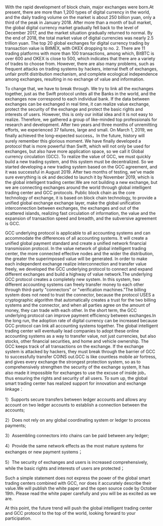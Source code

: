 With the rapid development of block chain, major exchanges were born.At present, there are more than 1,200 types of digital currency in the world, and the daily trading volume on the market is about 250 billion yuan, only a third of the peak in January 2018. After more than a month of bull market, the global digital currency market gradually fell back to the level of December 2017, and the market situation gradually returned to normal. By the end of 2018, the total market value of digital currencies was nearly 2.5 trillion yuan. The top 20 global exchanges for digital currency trading by transaction value is BitMEX, with OKEX dropping to no. 2. There are 11 trading platforms with more than 100 transactions, among which, BitBTC is over 600 and OKEX is close to 500, which indicates that there are a variety of trades to choose from. However, there are also many problems, such as frequent attacks on trading systems by hackers, internal theft of exchanges, unfair profit distribution mechanism, and complete ecological independence among exchanges, resulting in no exchange of value and information.

To change that, we have to break through. We try to link all the exchanges together, just as the Swift protocol unites all the Banks in the world, and the exchanges now correspond to each individual bank. If the data between exchanges can be exchanged in real time, it can realize value exchange, protect the security of the exchange and protect the basic rights and interests of users. However, this is only our initial idea and it is not easy to realize. Therefore, we gathered a group of like-minded top professionals for research and development. After two years and three months of unremitting efforts, we experienced 37 failures, large and small. On March 1, 2019, we finally achieved the long-expected success，In the future, history will surely remember this glorious moment. We have finally developed a protocol that is more powerful than Swift, which will not only be used for exchanges, but also have more application space, so we call it Global currency circulation (GCC). To realize the value of GCC, we must quickly build a new trading system, and this system must be decentralized. So we started developing a new trading system based on the GCC agreement, and it was successful in August 2019. After two months of testing, we've made sure everything is ok and decided to launch it by November 2019, which is the global intelligent trading center.We are not building a new exchange, but we are connecting exchanges around the world through global intelligent trading center and GCC protocols. Public block chain as the core technology of exchange, it is based on block chain technology, to provide a unified global exchange exchange layer, make the global unification interconnection between exchanges, the exchanges and out of the scattered islands, realizing fast circulation of information, the value and the expansion of transaction speed and breadth, and the subversive agreement is GCC.

GCC underlying protocol is applicable to all accounting systems and can accommodate the differences of all accounting systems. It will create a unified global payment standard and create a unified network financial transmission protocol. In the value network of global intelligent trading center, the more connected effective nodes and the wider the distribution, the greater the superimposed value will be generated. In order to make each independent exchange realize interconnection and transfer value freely, we developed the GCC underlying protocol to connect and expand different exchanges and build a highway of value network.The underlying GCC protocol creates a completely new system. In this system, two different accounting systems can freely transfer money to each other through third-party "connectors" or "verification machines."The billing system does not need to trust the connector, because the protocol USES a cryptographic algorithm that automatically creates a trust for the two billing systems and the connector, and when all parties agree on the amount of money, they can trade with each other. In the short term, the GCC underlying protocol can improve payment efficiency between exchanges.In the long run, the adoption rate of digital currency can be increased because GCC protocol can link all accounting systems together. The global intelligent trading center will eventually lead companies to adopt these online accounting systems as a way to transfer value, not just currencies, but also stocks, other financial securities, and home and vehicle ownership. The GCC keeps track of all transactions on the exchange. If the exchange system is attacked by hackers, they must break through the barrier of GCC to successfully transfer COINS out.GCC is like countless mobile air fortress, and gives every exchange the strongest protection system, so as to comprehensively strengthen the security of the exchange system, It has also made it impossible for exchanges to use the excuse of inside job， thus ensuring the rights and security of all users. To sum up, the global smart trading center has realized support for innovation and exchange linkage：

1）Supports secure transfers between ledger accounts and allows any account on two ledger accounts to establish a connection between the accounts;

2）Does not rely on any global coordinating system or ledger to process payments;

3）Assembling connectors into chains can be paid between any ledger;

4）Provide the same network effects as the most mature systems for exchanges or new payment systems；

5）The security of exchanges and users is increased comprehensively, while the basic rights and interests of users are protected；

Such a simple statement does not express the power of the global smart trading centers combined with GCC, nor does it accurately describe their value.We will publish the white paper and the open source code by October 19th. Please read the white paper carefully and you will be as excited as we are.

At this point, the future trend will push the global intelligent trading center and GCC protocol to the top of the world, looking forward to your participation.
